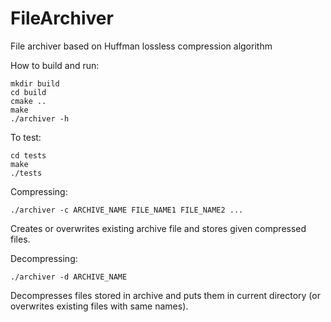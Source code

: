 # FileArchiver
File archiver based on Huffman lossless compression algorithm

How to build and run:
```
mkdir build
cd build
cmake ..
make
./archiver -h
```
To test:
```
cd tests
make
./tests
```
Compressing:
```
./archiver -c ARCHIVE_NAME FILE_NAME1 FILE_NAME2 ...
```
Creates or overwrites existing archive file and stores given compressed files.

Decompressing:
```
./archiver -d ARCHIVE_NAME
```
Decompresses files stored in archive and puts them in current directory (or overwrites existing files with same names).
